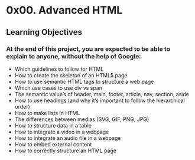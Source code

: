 # 0x00. Advanced HTML

## Learning Objectives
### At the end of this project, you are expected to be able to explain to anyone, without the help of Google:

* Which guidelines to follow for HTML
* How to create the skeleton of an HTML5 page
* How to use semantic HTML tags to structure a web page
* Which use cases to use div vs span
* The semantic value’s of header, main, footer, article, nav, section, aside
* How to use headings (and why it’s important to follow the hierarchical order)
* How to make lists in HTML
* The differences between medias (SVG, GIF, PNG, JPG)
* How to structure data in a table
* How to integrate a video in a webpage
* How to integrate an audio file in a webpage
* How to embed external content
* How to correctly structure an HTML page
